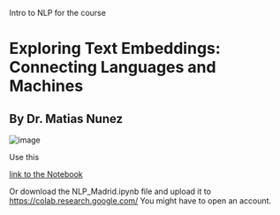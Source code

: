 
Intro to NLP for the course 
# Exploring Text Embeddings: Connecting Languages and Machines

## By Dr.  Matias Nunez


![image](https://github.com/nunezmatias/madrid/assets/88870315/3e312792-ccb5-4df8-a812-86615ef87d74)


Use this 

[link to the Notebook](https://colab.research.google.com/drive/1pb7tQ9_NsMaOGM6Fm41fPkiPStsruV4u?usp=sharing)

Or download the NLP_Madrid.ipynb file and upload it to https://colab.research.google.com/
You might have to open an account. 
